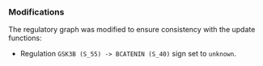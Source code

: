 ### Modifications

The regulatory graph was modified to ensure consistency with the update functions: 

 - Regulation `GSK3B (S_55) -> BCATENIN (S_40)` sign set to `unknown`.
